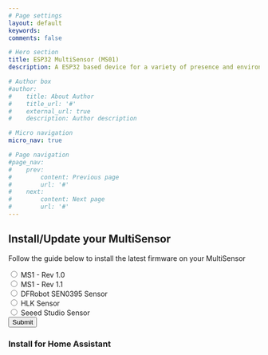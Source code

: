 ```yaml
---
# Page settings
layout: default
keywords:
comments: false

# Hero section
title: ESP32 MultiSensor (MS01)
description: A ESP32 based device for a variety of presence and environmental sensors. 

# Author box
#author:
#    title: About Author
#    title_url: '#'
#    external_url: true
#    description: Author description

# Micro navigation
micro_nav: true

# Page navigation
#page_nav:
#    prev:
#        content: Previous page
#        url: '#'
#    next:
#        content: Next page
#        url: '#'
---
```

<h2>Install/Update your MultiSensor</h2>
<p>Follow the guide below to install the latest firmware on your MultiSensor</p>

<form>
  <input type="radio" name="version" value="ms1_rev_1.0"> MS1 - Rev 1.0<br>
  <input type="radio" name="version" value="ms1_rev_1.1"> MS1 - Rev 1.1<br>

  <div id="sensor-options">
    <input type="radio" name="sensor" value="dfrobot_sen0395"> DFRobot SEN0395 Sensor<br>
    <input type="radio" name="sensor" value="hlk_sensor"> HLK Sensor<br>
    <input type="radio" name="sensor" value="seeed_studio_sensor"> Seeed Studio Sensor<br>
  </div>

  <input type="submit" value="Submit">
</form>



<script
  type="module"
  src="https://unpkg.com/esp-web-tools@9/dist/web/install-button.js?module"
></script>
<h3>Install for Home Assistant</h3>
<esp-web-install-button
  manifest="./ms01-ha-manifest.json"
></esp-web-install-button>
